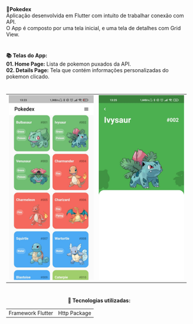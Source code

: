 <div> 
  <strong>🌟Pokedex </strong>
</div>

<div>
Aplicação desenvolvida em Flutter com intuito de trabalhar conexão com API.
</div>  
  
<div>  
  O App é composto por uma tela inicial, e uma tela de detalhes com Grid View.
 </div>

  #
<div align="left"> 
  <strong>📚 Telas do App:</strong>
</div>

<div align="left"> 
   <strong>01. Home Page:</strong> Lista de pokemon puxados da API.
</div>
<div align="left"> 
   <strong>02. Details Page:</strong> Tela que contém informações personalizadas do pokemon clicado.
</div>

  
  #

  <table align="center">
  <tr>
    <td>
      <img src="https://github.com/AndreWar10/pokedex-api-flutter/blob/master/assets/screens_poke/WhatsApp%20Image%202022-07-18%20at%2013.27.28.jpeg" alt="Search - version mobile" height="500px">
    </td>
    <td>
      <img src="https://github.com/AndreWar10/pokedex-api-flutter/blob/master/assets/screens_poke/WhatsApp%20Image%202022-07-18%20at%2013.27.28%20(1).jpeg" alt="Details Page - version mobile" height="500px">
    </td>     
  </table>
  
#
    
<div align="center">  
  <strong> 💼 Tecnologias utilizadas: </strong>
</div>   

<table align="center">
 <tr>
  <td>Framework Flutter</td>  
  <td>Http Package</td>
 
  
 </tr>
</table>
